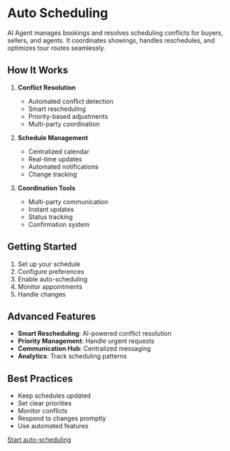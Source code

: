 # Auto Scheduling

AI Agent manages bookings and resolves scheduling conflicts for buyers, sellers, and agents. It coordinates showings, handles reschedules, and optimizes tour routes seamlessly.

## How It Works

1. **Conflict Resolution**
   - Automated conflict detection
   - Smart rescheduling
   - Priority-based adjustments
   - Multi-party coordination

2. **Schedule Management**
   - Centralized calendar
   - Real-time updates
   - Automated notifications
   - Change tracking

3. **Coordination Tools**
   - Multi-party communication
   - Instant updates
   - Status tracking
   - Confirmation system

## Getting Started

1. Set up your schedule
2. Configure preferences
3. Enable auto-scheduling
4. Monitor appointments
5. Handle changes

## Advanced Features

- **Smart Rescheduling**: AI-powered conflict resolution
- **Priority Management**: Handle urgent requests
- **Communication Hub**: Centralized messaging
- **Analytics**: Track scheduling patterns

## Best Practices

- Keep schedules updated
- Set clear priorities
- Monitor conflicts
- Respond to changes promptly
- Use automated features

[Start auto-scheduling](#) 